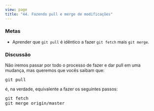 ```yaml
---
view: page
title: "44. Fazendo pull e merge de modificações"
---
```


<h3>Metas</h3>

<ul><li>Aprender que <code>git pull</code> é idêntico a fazer <code>git fetch</code> mais <code>git merge</code>.</li></ul>

<h3>Discussão</h3>

<p>Não iremos passar por todo o processo de fazer e dar pull em uma mudança, mas queremos que vocês saibam que: </p>

<pre class="instructions">git pull</pre>

<p>é, na verdade, equivalente a fazer os seguintes passos:</p>

<pre class="instructions">git fetch
git merge origin/master</pre>
